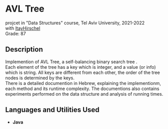<h1>AVL Tree</h1>

projcet in "Data Structures" course, Tel Aviv University, 2021-2022
<br />
with [ItayHirschel](https://github.com/ItayHirschel) <br />
Grade: 87
<br />

<h2>Description</h2>
Implemention of AVL Tree, a self-balancing binary search tree . <br />
Each element of the tree has a key which is integer, and a value (or info) which is string. All keys are different from each other, the order of the tree nodes is determined by the keys.  <br />
There is a detailed documention in Hebrew, explaining the implementionm, each method and its runtime complexity. The documentions also contains experiments performed on the data structure and analysis of running times.
<br />


<h2>Languages and Utilities Used</h2>

- <b>Java</b> 



<!--
 ```diff
- text in red
+ text in green
! text in orange
# text in gray
@@ text in purple (and bold)@@
```
--!>
